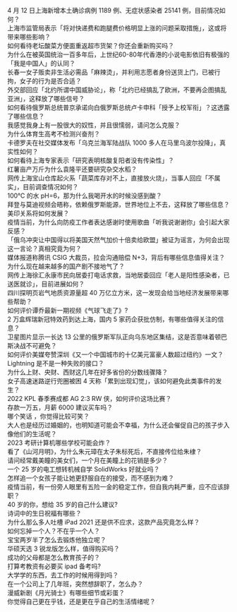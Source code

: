 4 月 12 日上海新增本土确诊病例 1189 例、无症状感染者 25141 例，目前情况如何？  
上海市监管局表示「将对快递费和跑腿费价格明显上涨的问题采取措施」，这或将带来哪些影响？  
如何看待老坛酸菜方便面重返超市货架？你还会重新购买吗？  
为什么在被英国统治一百多年后，上世纪60-80年代香港的小说电影依旧有极强的「我是中国人」的认同？  
长春一女子贩卖非生活必需品「麻辣烫」，并利用志愿者身份送货上门，已被行拘，女子的行为是否合适？  
外交部回应「北约所谓中国威胁论」，称「北约已经搞乱了欧洲，不要再企图搞乱亚洲」，这释放了哪些信号？  
如何看待俄罗斯总统普京承诺向白俄罗斯总统卢卡申科「授予上校军衔」？这透露了哪些信息？  
我感觉我身上有一股很大的奴性，并且很懦弱，请问怎么克服？  
为什么体育生高考不检测兴奋剂？  
卡德罗夫在社交媒体发布「乌克兰海军陆战队 1000 多人在马里乌波尔投降」，真实性如何？  
如何看待上海专家表示「研究表明核酸复阳者没有传染性」？  
红薯亩产万斤为什么袁隆平还要研究杂交水稻？  
网传上海宝山仓库起火系「蔬菜库存对不上，直接放火烧」，当事人回应「不属实」，目前调查情况如何？  
100℃ 的水 pH=6，那为什么我喝开水的时候没感到酸？  
拜登与莫迪视频会晤称，依赖俄罗斯能源，世界地位上不去，这释放了哪些信息？美印关系将如何发展？  
疫情当前，为什么向防疫工作者表达感谢时使用歌曲「听我说谢谢你」会引起大家反感？  
「俄乌冲突让中国得以将美国天然气加价十倍卖给欧盟」被证为谣言，为何会出现这一言论？真相究竟为何？  
媒体报道称腾讯 CSIG 大裁员，拉会沟通赔偿 N+3，背后有哪些信息值得关注？  
为什么现在越来越多的国产剧不接地气了？  
网传上海徐汇永康市民向居委打电话求救，当地居委回应「老人是阳性感染者，已送医就诊」，目前进展如何？  
四川探明页岩气地质资源量超 40 万亿立方米，这一发现会给当地经济发展带来哪些帮助？  
如何评价谭乔最新一期视频《气球飞走了》?  
2 万盒辉瑞新冠特效药到达上海，国内 5 家药企获批仿制，有哪些值得关注的信息？  
卫星图片显示一长达 13 公里的俄罗斯军队正向乌东地区集结，这是否意味着顿巴斯决战不可避免？  
如何评价美媒夸赞深圳《又一个中国城市的十亿美元富豪人数超过纽约》一文？  
Lightning 是不是一种失败的接口？  
为什么上财、央财、西财这几年在好多省份的分数线骤降？  
女子高速迷路逆行兜圈被困 4 天称「累到出现幻觉」，该如何避免此类事件的发生？  
2022 KPL 春季赛成都 AG 2:3 RW 侠，如何评价这场比赛？  
存款一万五，月薪 6000 建议买车吗？  
哪个笑话 ，你觉得比较可笑？  
大人也是经历过婚姻的，也明知道可能会不幸福，为什么还会催促自己的孩子步入像他们的生活呢？  
2023 考研计算机哪些学校可能会炸？  
看了《山河月明》，为什么朱元璋在太子朱标死后，不直接传位给朱棣？  
请问经常戴美瞳的美女们，一个月在美瞳上的花销是多少？  
一个 25 岁的电工想转机械自学 SolidWorks 好就业吗？  
怎样追一个女孩子能让她更舒服自在的接受，而不感到为难？  
疫情当前，有一份旁人眼里有五险一金的稳定工作，但自我内耗严重，应不应该辞职？  
40 岁的你，想给 35 岁的自己什么建议?  
诗词中的生日祝福有哪些？  
为什么那么多人吐槽 iPad 2021 还是供不应求，这款产品究竟怎么样？  
如何忘掉一个人？不在乎一个人？  
宝宝两岁半了怎么去锻炼他独立呢？  
华硕天选 3 锐龙版怎么样，值得购买吗？  
成功的父母都是怎么教育孩子的？  
打算考教资有必要买 ipad 备考吗?  
大学学的东西，去工作的时候用得到吗？  
在一个公司上了几年班，突然想辞职了，怎么办？  
漫威新剧《月光骑士》有哪些细节或彩蛋？  
你觉得自己更在乎钱，还是更在乎自己的生活情绪呢？  
